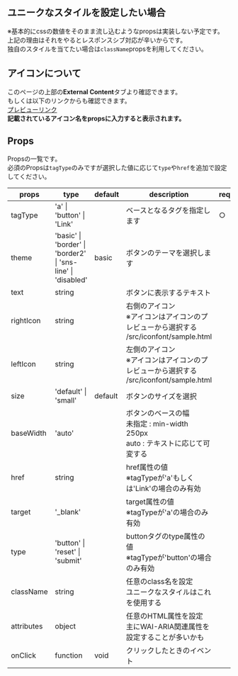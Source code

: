 ## ユニークなスタイルを設定したい場合

※基本的にcssの数値をそのまま流し込むようなpropsは実装しない予定です。  
上記の理由はそれをやるとレスポンスシブ対応が辛いからです。  
独自のスタイルを当てたい場合は`className`propsを利用してください。

## アイコンについて

このページの上部の**External Content**タブより確認できます。  
もしくは以下のリンクからも確認できます。  
<a href='./fonts/myfont-preview/preview.html' target="_blank">プレビューリンク</a>  
**記載されているアイコン名をpropsに入力すると表示されます。**

## Props
Propsの一覧です。  
必須のPropsは`tagType`のみですが選択した値に応じて`type`や`href`を追加で設定してください。

| props | type | default | description | required |
| --- | --- | --- | --- | --- |
| tagType | 'a' \| 'button' \| 'Link' |     | ベースとなるタグを指定します | ○   |
| theme | 'basic' \| 'border' \| 'border2' \| 'sns-line' \| 'disabled' | basic | ボタンのテーマを選択します |     |
| text | string |     | ボタンに表示するテキスト |     |
| rightIcon | string |     | 右側のアイコン<br/>※アイコンはアイコンのプレビューから選択する<br/>/src/iconfont/sample.html |     |
| leftIcon | string |     | 左側のアイコン<br/>※アイコンはアイコンのプレビューから選択する<br/>/src/iconfont/sample.html |     |
| size | 'default' \| 'small' | default | ボタンのサイズを選択 |     |
| baseWidth | 'auto' |     | ボタンのベースの幅<br/>未指定 : min-width 250px<br/>auto : テキストに応じて可変する |     |
| href | string |     | href属性の値<br/>※tagTypeが'a'もしくは'Link'の場合のみ有効 |     |
| target | '_blank' |     | target属性の値<br/>※tagTypeが'a'の場合のみ有効 |     |
| type | 'button' \| 'reset' \| 'submit' |     | buttonタグのtype属性の値<br/>※tagTypeが'button'の場合のみ有効 |     |
| className | string |     | 任意のclass名を設定<br/>ユニークなスタイルはこれを使用する |     |
| attributes | object |     | 任意のHTML属性を設定<br/>主にWAI-ARIA関連属性を設定することが多いかも |     |
| onClick | function | void | クリックしたときのイベント |     |
